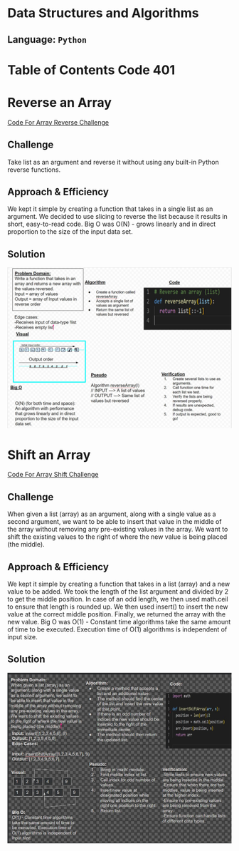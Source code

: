 # Data Structures and Algorithms

## Language: `Python`

# Table of Contents Code 401

# Reverse an Array
[Code For Array Reverse Challenge](python/code_challenges/array_reverse/array_reverse.py)

## Challenge
Take list as an argument and reverse it without using any built-in Python reverse functions. 

## Approach & Efficiency
We kept it simple by creating a function that takes in a single list as an argument. We decided to use slicing to reverse the list because it results in short, easy-to-read code. Big O was O(N) - grows linearly and in direct proportion to the size of the input data set. 

## Solution
![](code_challenges/assets/array-reverse.jpg)

# Shift an Array
[Code For Array Shift Challenge](python/code_challenges/array_shift/array_shift.py)

## Challenge
When given a list (array) as an argument, along with a single value as a second argument, we want to be able to insert that value in the middle of the array without removing any pre-existing values in the array. We want to shift the existing values to the right of where the new value is being placed (the middle).

## Approach & Efficiency
We kept it simple by creating a function that takes in a list (array) and a new value to be added. We took the length of the list argument and divided by 2 to get the middle position. In case of an odd length, we then used math.ceil to ensure that length is rounded up. We then used insert() to insert the new value at the correct middle position. Finally, we returned the array with the new value. Big O was O(1) - Constant time algorithms take the same amount of time to be executed. Execution time of O(1) algorithms is independent of input size.

## Solution
![](python/code_challenges/assets/codechal2.jpg)
